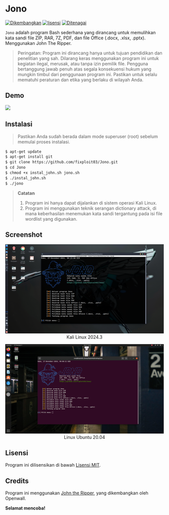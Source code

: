# Jono

[![Dikembangkan](https://img.shields.io/badge/Dikembangkan%20di-Kali%20Linux-blue)](https://www.kali.org/)
[![lisensi](https://img.shields.io/badge/Lisensi-MIT-blue)](https://github.com/fixploit03/CrackStego/blob/main/LICENSE)
[![Ditenagai](https://img.shields.io/badge/Ditenagai%20oleh-John%20The%20Ripper-red)](https://github.com/openwall/john)

`Jono` adalah program Bash sederhana yang dirancang untuk memulihkan kata sandi file ZIP, RAR, 7Z, PDF, dan file Office (.docx, .xlsx, .pptx). Menggunakan John The Ripper.

> Peringatan: Program ini dirancang hanya untuk tujuan pendidikan dan penelitian yang sah. Dilarang keras menggunakan program ini untuk kegiatan ilegal, merusak, atau tanpa izin pemilik file. Pengguna bertanggung jawab penuh atas segala konsekuensi hukum yang mungkin timbul dari penggunaan program ini. Pastikan untuk selalu mematuhi peraturan dan etika yang berlaku di wilayah Anda.

## Demo

![](https://github.com/fixploit03/Jono/blob/main/demo_jono.gif)

## Instalasi 

> Pastikan Anda sudah berada dalam mode superuser (root) sebelum memulai proses instalasi.

```sh
$ apt-get update
$ apt-get install git
$ git clone https://github.com/fixploit03/Jono.git
$ cd Jono
$ chmod +x instal_john.sh jono.sh
$ ./instal_john.sh
$ ./jono
```


> **Catatan**
> 1. Program ini hanya dapat dijalankan di sistem operasi Kali Linux.
> 2. Program ini menggunakan teknik serangan dictionary attack, di mana keberhasilan menemukan kata sandi tergantung pada isi file wordlist yang digunakan.

## Screenshot 

<p align="center">
  <img src="https://github.com/fixploit03/Jono/blob/main/aset/Screenshot_2024-11-27_00_20_15.png" />
  Kali Linux 2024.3
</p>

<p align="center">
  <img src="https://github.com/fixploit03/Jono/blob/main/aset/Screenshot%20from%202024-11-27%2000-09-08.png" />
  Linux Ubuntu 20.04
</p>

## Lisensi 

Program ini dilisensikan di bawah [Lisensi MIT](https://github.com/fixploit03/Jono/blob/main/LICENSE).

## Credits

Program ini menggunakan [John the Ripper](https://github.com/openwall/john), yang dikembangkan oleh Openwall.


**Selamat mencoba!**
